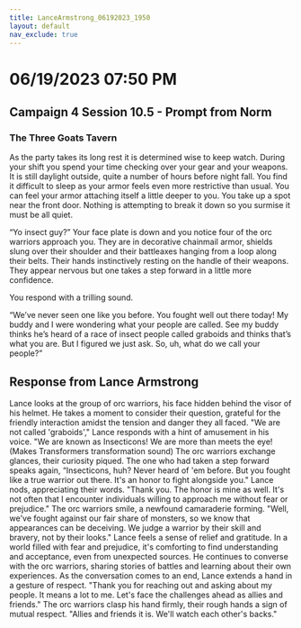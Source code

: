 ```yaml
---
title: LanceArmstrong_06192023_1950
layout: default
nav_exclude: true
---
```


# 06/19/2023 07:50 PM
## Campaign 4 Session 10.5 - Prompt from Norm
### The Three Goats Tavern

As the party takes its long rest it is determined wise to keep watch.  During your shift you spend your time checking over your gear and your weapons.  It is still daylight outside, quite a number of hours before night fall.  You find it difficult to sleep as your armor feels even more restrictive than usual.  You can feel your armor attaching itself a little deeper to you.  You take up a spot near the front door.  Nothing is attempting to break it down so you surmise it must be all quiet.

“Yo insect guy?”  Your face plate is down and you notice four of the orc warriors approach you.  They are in decorative chainmail armor, shields slung over their shoulder and their battleaxes hanging from a loop along their belts.  Their hands instinctively resting on the handle of their weapons.  They appear nervous but one takes a step forward in a little more confidence.

You respond with a trilling sound.

“We’ve never seen one like you before.  You fought well out there today!  My buddy and I were wondering what your people are called.  See my buddy thinks he’s heard of a race of insect people called graboids and thinks that’s what you are.  But I figured we just ask.  So, uh, what do we call your people?”

## Response from Lance Armstrong
Lance looks at the group of orc warriors, his face hidden behind the visor of his helmet. He takes a moment to consider their question, grateful for the friendly interaction amidst the tension and danger they all faced.
"We are not called 'graboids'," Lance responds with a hint of amusement in his voice. "We are known as Insecticons! We are more than meets the eye! (Makes Transformers transformation sound)
The orc warriors exchange glances, their curiosity piqued. The one who had taken a step forward speaks again, “Insecticons, huh? Never heard of 'em before. But you fought like a true warrior out there. It's an honor to fight alongside you."
Lance nods, appreciating their words. "Thank you. The honor is mine as well. It's not often that I encounter individuals willing to approach me without fear or prejudice."
The orc warriors smile, a newfound camaraderie forming. "Well, we've fought against our fair share of monsters, so we know that appearances can be deceiving. We judge a warrior by their skill and bravery, not by their looks."
Lance feels a sense of relief and gratitude. In a world filled with fear and prejudice, it's comforting to find understanding and acceptance, even from unexpected sources. He continues to converse with the orc warriors, sharing stories of battles and learning about their own experiences.
As the conversation comes to an end, Lance extends a hand in a gesture of respect. "Thank you for reaching out and asking about my people. It means a lot to me. Let's face the challenges ahead as allies and friends."
The orc warriors clasp his hand firmly, their rough hands a sign of mutual respect. "Allies and friends it is. We'll watch each other's backs."